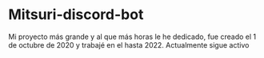 # Mitsuri-discord-bot
Mi proyecto más grande y al que más horas le he dedicado, fue creado el 1 de octubre de 2020 y trabajé en el hasta 2022. Actualmente sigue activo
